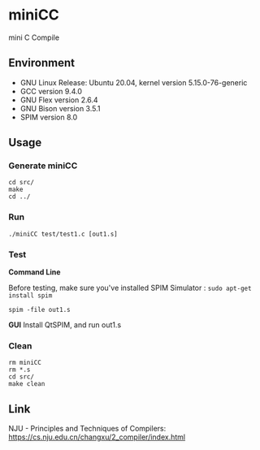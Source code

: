 # miniCC

mini C Compile

## Environment

- GNU Linux Release: Ubuntu 20.04, kernel version 5.15.0-76-generic
- GCC version 9.4.0
- GNU Flex version 2.6.4
- GNU Bison version 3.5.1
- SPIM version 8.0

## Usage

### Generate miniCC

```shell
cd src/
make
cd ../
```
### Run

```shell
./miniCC test/test1.c [out1.s]
```
### Test

**Command Line**

Before testing, make sure you've installed SPIM Simulator : `sudo apt-get install spim`

```shell
spim -file out1.s
```
**GUI**
Install QtSPIM, and run out1.s

### Clean

```shell
rm miniCC
rm *.s
cd src/
make clean
```

## Link

NJU - Principles and Techniques of Compilers: https://cs.nju.edu.cn/changxu/2_compiler/index.html

